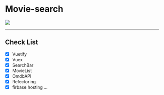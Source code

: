 # Movie-search

![](https://images.velog.io/images/ieed0205/post/9b62fb55-e634-4aee-a484-ceb9af8acc4d/Movie.gif)

---

## Check List
- [x] Vuetify
- [x] Vuex
- [x] SearchBar
- [x] MovieList
- [x] OmdbAPI
- [x] Refectoring
- [x] firbase hosting
...
